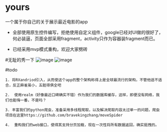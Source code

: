 # yours
一个属于你自己的关于展示最近电影的app

* 全部使用原生控件编写，拒绝使用自定义组件，google已经对UI做的很好了，何必装逼，页面全部采用fragment，activity只作为容器装fragment而已。

* 已经采用mvp模式重构，欢迎大家劈砖


#无耻的秀一下
![image](https://github.com/bravekingzhang/yours/blob/master/screenshot/device-2015-12-27-160354.png)
![image](https://github.com/bravekingzhang/yours/blob/master/screenshot/device-2015-12-27-160433.png)

#todo

```
1. 将RXandriod引入，从而使这个app的整个架构称得上是全球最流行的架构，不管他适不适合，反正麻雀虽小，五脏得俱全吧

2.  使用realm（好像最近口碑确实不错）作为我们的数据库缓存，这样，即便没有网络，我们也能嗨一番，不是吗？

3. 丰富我们的python爬虫，准备采用多线程爬取，以及解决爬取内容太过单一的问题，爬虫项目在这里https://github.com/bravekingzhang/moveSpider

4.  重构我们的web接口，使得其支持分页加载，现在一次性将所有数据返回，确实挺拽的。
```
